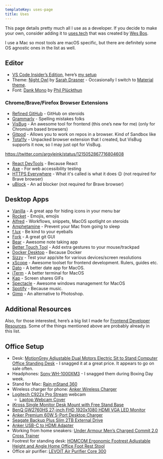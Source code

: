 ```yaml
---
templateKey: uses-page
title: Uses
---
```


This page details pretty much all I use as a developer. If you decide to make your own, consider adding it to [uses.tech](https://uses.tech) that was created by [Wes Bos](https://twitter.com/wesbos).

I use a Mac so most tools are macOS specific, but there are definitely some OS agnostic ones in the list as well.

## Editor

-   [VS Code Insider’s Edition](https://code.visualstudio.com/insiders/), here’s [my setup](https://www.iamdeveloper.com/blog/2017-12-20-my-visual-studio-code-setup/)
-   Theme: [Night Owl](https://marketplace.visualstudio.com/items?itemName=sdras.night-owl) by [Sarah Drasner](https://twitter.com/sarah_edo) - Occasionally I switch to [Material theme](https://marketplace.visualstudio.com/items?itemName=Equinusocio.vsc-material-theme).
-   Font: [Dank Mono](https://dank.sh) by [Phil Plückthun](https://twitter.com/_philpl)

### Chrome/Brave/Firefox Browser Extensions

-   [Refined GitHub](https://chrome.google.com/webstore/detail/refined-github/hlepfoohegkhhmjieoechaddaejaokhf) - GitHub on steroids
-   [Grammarly](https://grammarly.com) - Spelling mistakes folks
-   [VisBug](https://chrome.google.com/webstore/detail/visbug/cdockenadnadldjbbgcallicgledbeoc?hl=en) - An awesome tool for frontend (this one’s new for me) (only for Chromium based browsers)
-   [Gitpod](https://www.gitpod.io/docs/20_browser_extension/) - Allows you to work on repos in a browser. Kind of Sandbox like
-   [Tota11y](https://www.iamdeveloper.com/blog/2019-03-31-an-a11y-extension-coming-to-a-browser-near-you/) - Unpacked browser extension that I created, but VisBug supports it now, so I may just opt for VisBug.

https://twitter.com/argyleink/status/1215052867716804608

-   [React DevTools](https://chrome.google.com/webstore/detail/react-developer-tools/fmkadmapgofadopljbjfkapdkoienihi?hl=en) - Because React
-   [Axe](https://chrome.google.com/webstore/detail/axe-web-accessibility-tes/lhdoppojpmngadmnindnejefpokejbdd) - For web accessibility testing
-   [HTTPS Everywhere](https://www.eff.org/https-everywhere) - What it's called is what it does 😉 (not required for Brave browser)
-   [uBlock](https://ublock.org/) - An ad blocker (not required for Brave browser)

## Desktop Apps

-   [Vanilla](https://matthewpalmer.net/vanilla/) - A great app for hiding icons in your menu bar
-   [Rocket](https://matthewpalmer.net/rocket/) - Emojis, emojis
-   [Alfred](https://www.alfredapp.com/) - Workflows, snippets, MacOS spotlight on steroids
-   [Amphetamine](https://apps.apple.com/us/app/amphetamine/id937984704?mt=12) - Prevent your Mac from going to sleep
-   [f.lux](https://justgetflux.com/) - Be kind to your eyeballs
-   [Fork](https://git-fork.com/) - A great git GUI
-   [Bear](https://bear.app/) - Awesome note taking app
-   [Better Touch Tool](https://folivora.ai/) - Add extra gestures to your mouse/trackpad
-   [Docker Desktop](https://www.docker.com/products/docker-desktop) - Because Docker
-   [Sizzy](https://sizzy.app) - Test your app/site for various devices/screen resolutions
-   [xScope](https://xscope.app) - Awesome toolset for frontend development. Rulers, guides etc.
-   [Dato](https://sindresorhus.com/dato) - A better date app for MacOS.
-   [iTerm](https://iterm2.com/) - A better terminal for MacOS
-   [Kap](https://getkap.co/) - Screen shares GIFs
-   [Spectacle](https://www.spectacleapp.com/) - Awesome windows management for MacOS
-   [Spotify](https://www.spotify.com/us/download/) - Because music.
-   [Gimp](https://www.gimp.org/downloads/) - An alternative to Photoshop.

## Additional Resources

Also, for those interested, here’s a big list I made for [Frontend Developer Resources](https://www.iamdeveloper.com/blog/2020-01-06-frontend-developer-resources/). Some of the things mentioned above are probably already in this list.

## Office Setup

-   Desk: [MotionGrey Adjustable Dual Motors Electric Sit to Stand Computer Office Standing Desk](https://www.bestbuy.ca/en-ca/product/motiongrey-adjustable-dual-motors-electric-sit-to-stand-computer-office-standing-desk-black-frame-table-top-included/12852211) - I snagged it at a great price. It appears to go on sale often.
-   Headphones: [Sony WH-1000XM3](https://www.sony.com/electronics/headband-headphones/wh-1000xm3/buy/wh1000xm3-s) - I snagged them during Boxing Day week.
-   Stand for Mac: [Rain mStand 360](https://www.raindesigninc.com/mstand360.html)
-   Wireless charger for phone: [Anker Wireless Charger](https://www.amazon.ca/gp/product/B07THL8PP1)
-   [Logitech C922x Pro Stream](https://www.amazon.ca/gp/product/B01LXCDPPK/) webcam
    -   [Laptop Webcam Cover](https://www.amazon.ca/gp/product/B0748FZX99/)
-   [iKross Single Monitor Desk Mount with Free Stand Base](https://www.amazon.ca/gp/product/B07CVR6355)
-   [BenQ GW2760HS 27-inch FHD 1920x1080 HDMI VGA LED Monitor](https://www.amazon.com/BenQ-GW2760HS-27-inch-1920x1080-Monitor/dp/B00ITORMDC)
-   [Anker Premium 60W 5-Port Desktop Charger](https://www.amazon.ca/gp/product/B072K5ZJXF)
-   [Seagate Backup Plus Slim 2TB External Drive](https://www.amazon.ca/gp/product/B00FRHTTIA)
-   [Anker USB-C to HDMI Adapter](http://amazon.ca/gp/product/B01MYUCWOK)
-   Working from home sneakers: [Under Armour Men’s Charged Commit 2.0 Cross Trainer](https://www.amazon.ca/gp/product/B07HKTJN5F/ref=ppx_yo_dt_b_asin_title_o00_s00?ie=UTF8&psc=1)
-   Footrest for standing desk: [HOMCOM Ergonomic Footrest Adjustable Height and Angle Home Office Foot Rest Stool](https://www.amazon.ca/gp/product/B07331MQNW/ref=ppx_yo_dt_b_asin_title_o04_s00?ie=UTF8&psc=1)
-   Office air purifier: [LEVOIT Air Purifier Core 300](https://www.amazon.ca/gp/product/B07S3D4MRJ/ref=ppx_yo_dt_b_asin_title_o08_s00?ie=UTF8&psc=1)
